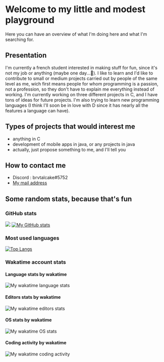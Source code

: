 # Welcome to my little and modest playground
Here you can have an overview of what I'm doing here and what I'm searching for.
## Presentation
I'm currently a french student interested in making stuff for fun, since it's not my job or anything (maybe one day...🤔). 
I like to learn and I'd like to contribute to small or medium projects carried out by people of the same level as me, wich first means people for whom programming is a passion, not a profession, so they don't have to explain me everything instead of working.
I'm currently working on three different projects in C, and I have tons of ideas for future projects. I'm also trying to learn new programming languages (I think I'll soon be in love with D since it has nearly all the features a language can have).  
## Types of projects that would interest me
- anything in C
- development of mobile apps in java, or any projects in java
- actually, just propose something to me, and I'll tell you
## How to contact me
- Discord : brvtalcake#5752
- [My mail address](mailto:axlpascon@gmail.com)

## Some random stats, because that's fun
### GitHub stats
![](https://komarev.com/ghpvc/?username=brvtalcake&style=plastic&color=green)
[![My GitHub stats](https://github-readme-stats-sigma-five.vercel.app/api?username=brvtalcake&show_icons=true&theme=solarized-light&count_private=true)](https://github.com/anuraghazra/github-readme-stats)
### Most used languages
[![Top Langs](https://github-readme-stats-sigma-five.vercel.app/api/top-langs/?username=brvtalcake&lang_count=10)](https://github.com/anuraghazra/github-readme-stats)
### Wakatime account stats
#### Language stats by wakatime
![My wakatime language stats](https://wakatime.com/share/@brvtalcake/ee913842-4349-474d-afa7-939dfef61e57.svg)
#### Editors stats by wakatime
![My wakatime editors stats](https://wakatime.com/share/@brvtalcake/d49f9855-cc76-4647-a7d8-4b6d1e2237b9.svg)
#### OS stats by wakatime
![My wakatime OS stats](https://wakatime.com/share/@brvtalcake/5bc6c90d-834e-4f34-9822-59b3ab1fe75b.svg)
#### Coding activity by wakatime
![My wakatime coding activity](https://wakatime.com/share/@brvtalcake/9a96bd92-34f8-4eba-ae71-616500c3a795.svg)
